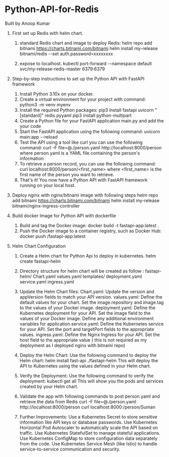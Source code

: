 # Python-API-for-Redis 
Built by Anoop Kumar

1. First set up Redis with helm chart.

    1. standard Redis chart and image to deploy Redis:
        helm repo add bitnami https://charts.bitnami.com/bitnami
        helm install my-release bitnami/redis --set auth.password=xxxxxxxx

    2. expose to localhost.
        kubectl port-forward --namespace default svc/my-release-redis-master 6379:6379

2. Step-by-step instructions to set up the Python API with FastAPI framework 

    1. Install Python 3.10x on your docker.
    2. Create a virtual environment for your project with command:
        python3 -m venv myenv
    3. Install the required Python packages:
        pip3 install fastapi uvicorn "[standard]" redis pyyaml
        pip3 install python-multipart
    4. Create a Python file for your FastAPI application main.py and add the your code
    5. Start the FastAPI application using the following command:
        uvicorn main:app --reload
    6. Test the API using a tool like curl you can use the following command:
        curl -F file=@./person.yaml http://localhost:8000/person
        where person.yaml is a YAML file containing the person's information
    7. To retrieve a person record, you can use the following command:
        curl localhost:8000/person/<first_name>
        where <first_name> is the first name of the person you want to retrieve.
    8. That's it! You now have a Python API with FastAPI framework running on your local host.

3. Deploy nginx with nginx/bitnami image with following steps
    helm repo add bitnami https://charts.bitnami.com/bitnami
    helm install my-release bitnami/nginx-ingress-controller

4. Build docker Image for Python API with dockerfile
    1. Build and tag the Docker image:
        docker build -t fastapi-app:latest .
    2. Push the Docker image to a container registry, such as Docker Hub:
        docker push <username>/fastapi-app:latest

5. Helm Chart Configuration
    1. Create a Helm chart for Python Api to deploy in kubernetes.
        helm create fastapi-helm
    2. Directory structure for helm chart will be created as follow :
        fastapi-helm/
        Chart.yaml
        values.yaml
        templates/
        deployment.yaml
        service.yaml
        ingress.yaml
    3. Update the Helm Chart files:
        Chart.yaml: Update the version and appVersion fields to match your API version.
        values.yaml: Define the default values for your chart. Set the image.repository and image.tag to the values of your Docker image.
        deployment.yaml: Define the Kubernetes deployment for your API. Set the image field to the values of your Docker image. Define any additional environment variables for application.service.yaml: Define the Kubernetes service for your API. Set the port and targetPort fields to the appropriate values.
        ingress.yaml: Define the Nginx Ingress for your API. Set the host field to the appropriate value ( this is not required as my deployment as I deployed nginx with bitnami repo)
 
    4. Deploy the Helm Chart:
        Use the following command to deploy the Helm chart:
        helm install fast-api ./fastapi-helm
        This will deploy the API to Kubernetes using the values defined in your Helm chart.
 
    5. Verify the Deployment:
        Use the following command to verify the deployment:
        kubectl get all
        This will show you the pods and services created by your Helm chart.
    6.  Validate the app with following commands to post person.yaml and retrieve the data from Redis
            curl  -F file=@./person.yaml http://localhost:8000/person
            curl localhost:8000:/person/Suman   
    7. Further Improvements:
        Use a Kubernetes Secret to store sensitive information like API keys or database passwords.
        Use Kubernetes Horizontal Pod Autoscaler to automatically scale the API based on traffic.
        Use Kubernetes StatefulSet to manage stateful applications.
        Use Kubernetes ConfigMap to store configuration data separately from the code.
        Use Kubernetes Service Mesh (like Istio) to handle service-to-service communication and security.